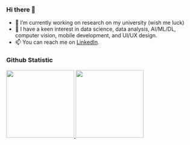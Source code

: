 ### Hi there 👋
- 🔭 I’m currently working on research on my university (wish me luck)
- 🌱 I have a keen interest in data science, data analysis, AI/ML/DL, computer vision, mobile development, and UI/UX design.
- 📫 You can reach me on [LinkedIn](https://www.linkedin.com/in/aldi-murad-rifdiansyah-1a3006223/).

### Github Statistic
<p align="left">
<a href="https://github.com/KILABID">
  <img height="180em" src="https://github-readme-stats-eight-theta.vercel.app/api?username=KILABID&show_icons=true&theme=algolia&include_all_commits=true&count_private=true"/>
  <img height="180em" src="https://github-readme-stats-eight-theta.vercel.app/api/top-langs/?username=KILABID&layout=compact&langs_count=8&theme=algolia"/>
</a>
</p>

